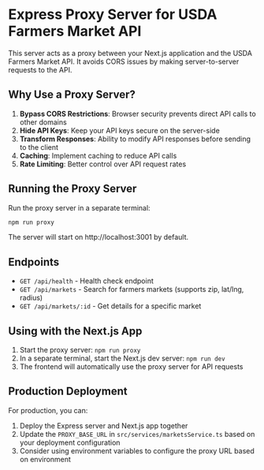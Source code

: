 # Express Proxy Server for USDA Farmers Market API

This server acts as a proxy between your Next.js application and the USDA Farmers Market API.
It avoids CORS issues by making server-to-server requests to the API.

## Why Use a Proxy Server?

1. **Bypass CORS Restrictions**: Browser security prevents direct API calls to other domains
2. **Hide API Keys**: Keep your API keys secure on the server-side
3. **Transform Responses**: Ability to modify API responses before sending to the client
4. **Caching**: Implement caching to reduce API calls
5. **Rate Limiting**: Better control over API request rates

## Running the Proxy Server

Run the proxy server in a separate terminal:

```bash
npm run proxy
```

The server will start on http://localhost:3001 by default.

## Endpoints

- `GET /api/health` - Health check endpoint
- `GET /api/markets` - Search for farmers markets (supports zip, lat/lng, radius)
- `GET /api/markets/:id` - Get details for a specific market

## Using with the Next.js App

1. Start the proxy server: `npm run proxy`
2. In a separate terminal, start the Next.js dev server: `npm run dev`
3. The frontend will automatically use the proxy server for API requests

## Production Deployment

For production, you can:

1. Deploy the Express server and Next.js app together
2. Update the `PROXY_BASE_URL` in `src/services/marketsService.ts` based on your deployment configuration
3. Consider using environment variables to configure the proxy URL based on environment 